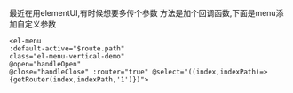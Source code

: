 最近在用elementUI,有时候想要多传个参数
方法是加个回调函数,下面是menu添加自定义参数
```
<el-menu
:default-active="$route.path"
class="el-menu-vertical-demo"
@open="handleOpen"
@close="handleClose" :router="true" @select="((index,indexPath)=>{getRouter(index,indexPath,'1')})">
```